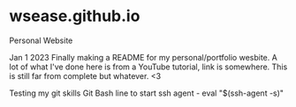 # wsease.github.io
Personal Website

Jan 1 2023
Finally making a README for my personal/portfolio wesbite. A lot of what I've done here is from a YouTube tutorial, link is somewhere.
This is still far from complete but whatever.
<3

Testing my git skills
Git Bash line to start ssh agent - eval "$(ssh-agent -s)"